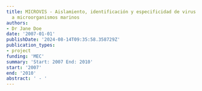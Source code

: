 ```yaml
---
title: MICROVIS - Aislamiento, identificación y especificidad de virus que infectan
  a microorganismos marinos
authors:
- Dr Jane Doe
date: '2007-01-01'
publishDate: '2024-08-14T09:35:58.358729Z'
publication_types:
- project
funding: 'MEC'
summary: 'Start: 2007 End: 2010'
start: '2007'
end: '2010'
abstract: ' - '
---
```

